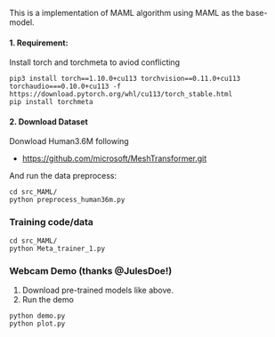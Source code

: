 This is a implementation of MAML algorithm using MAML as the base-model.

#### 1. Requirement:
Install torch and torchmeta to aviod conflicting 
```
pip3 install torch==1.10.0+cu113 torchvision==0.11.0+cu113 torchaudio===0.10.0+cu113 -f https://download.pytorch.org/whl/cu113/torch_stable.html
pip install torchmeta
```   
#### 2. Download Dataset 
Donwload Human3.6M following
- https://github.com/microsoft/MeshTransformer.git 

And run the data preprocess:
```
cd src_MAML/
python preprocess_human36m.py
```


### Training code/data
```
cd src_MAML/
python Meta_trainer_1.py
```


### Webcam Demo (thanks @JulesDoe!)
1. Download pre-trained models like above.
2. Run the demo
```
python demo.py
python plot.py
```



